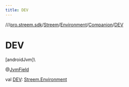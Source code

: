 ```yaml
---
title: DEV
---
```

//[<root>](../../../../../index.html)/[pro.streem.sdk](../../../index.html)/[Streem](../../index.html)/[Environment](../index.html)/[Companion](index.html)/[DEV](-d-e-v.html)



# DEV



[androidJvm]\




@[JvmField](https://kotlinlang.org/api/latest/jvm/stdlib/kotlin.jvm/-jvm-field/index.html)



val [DEV](-d-e-v.html): [Streem.Environment](../index.html)





